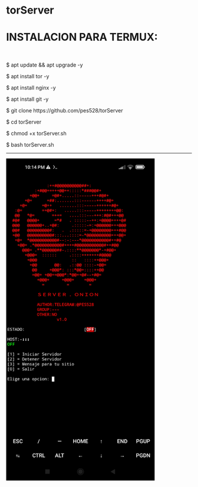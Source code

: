 # torServer
<h1>INSTALACION PARA TERMUX:</h1><br>

<p>$ apt update && apt upgrade -y</p>

<p>$ apt install tor -y</p>

<p>$ apt install nginx -y</p>

<p>$ apt install git -y</p>
<p>$ git clone https://github.com/pes528/torServer</p>

<p>$ cd torServer</p>

<p>$ chmod +x torServer.sh</p>

<p>$ bash torServer.sh</p>
<p></p>
<hr>
<img src="https://raw.githubusercontent.com/pes528/torServer/main/torServer.jpg" width=80%>
